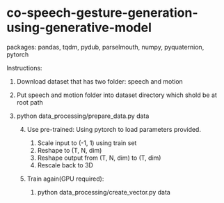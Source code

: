 # co-speech-gesture-generation-using-generative-model

packages: pandas, tqdm, pydub, parselmouth, numpy, pyquaternion, pytorch


Instructions:

1. Download dataset that has two folder: speech and motion
2. Put speech and motion folder into dataset directory which shold be at root path
3. python data_processing/prepare_data.py data


    4. Use pre-trained: Using pytorch to load parameters provided.
        1. Scale input to (-1, 1) using train set
        2. Reshape to (T, N, dim)
        3. Reshape output from (T, N, dim) to (T, dim)
        4. Rescale back to 3D


    4. Train again(GPU required):
        1. python data_processing/create_vector.py data
